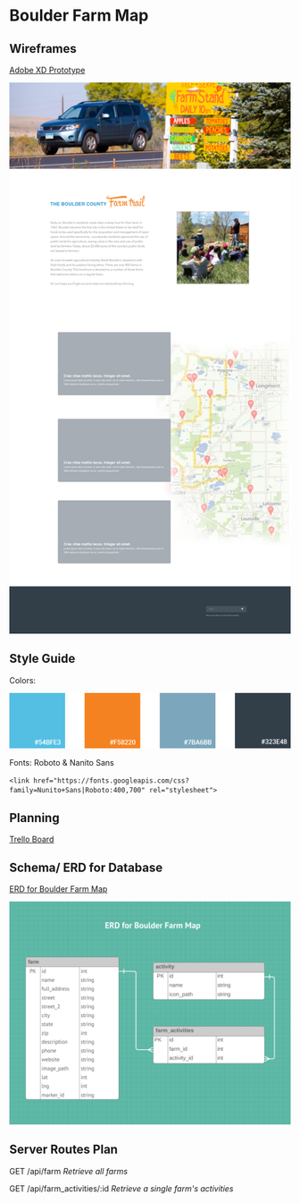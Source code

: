 # Boulder Farm Map



## Wireframes

[Adobe XD Prototype](https://xd.adobe.com/view/18e8d5f3-a140-4fd9-6a92-4ad4d0b77ded-6ed9/?fullscreen&hints=off)

![alt text](farm-map-wireframe.png "wireframe for Boulder Farm Map")



## Style Guide

Colors:

![alt text](farm-map-colors.png "colors for Boulder Farm Map")


Fonts: Roboto & Nanito Sans

`<link href="https://fonts.googleapis.com/css?family=Nunito+Sans|Roboto:400,700" rel="stylesheet">`



## Planning

[Trello Board](https://trello.com/b/9XLW29BM/boulder-farm-map)



## Schema/ ERD for Database
[ERD for Boulder Farm Map](https://www.lucidchart.com/invitations/accept/2e079e10-6dfd-4e47-aaea-8644f7cb805c)

![alt text](https://github.com/saramorell/boulder-farm-map/blob/master/boulder-farm-map-erd.png "ERD image for Boulder Farm Map")



## Server Routes Plan
GET /api/farm *Retrieve all farms*

GET /api/farm_activities/:id *Retrieve a single farm's activities*





